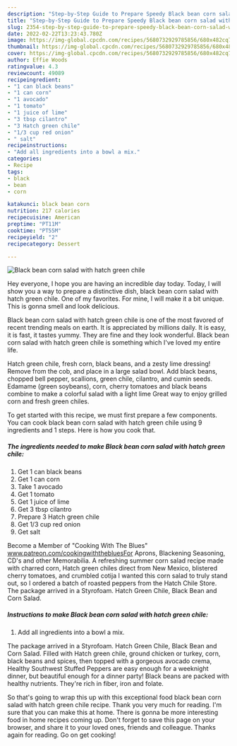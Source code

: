 ```yaml
---
description: "Step-by-Step Guide to Prepare Speedy Black bean corn salad with hatch green chile"
title: "Step-by-Step Guide to Prepare Speedy Black bean corn salad with hatch green chile"
slug: 2354-step-by-step-guide-to-prepare-speedy-black-bean-corn-salad-with-hatch-green-chile
date: 2022-02-22T13:23:43.780Z
image: https://img-global.cpcdn.com/recipes/5680732929785856/680x482cq70/black-bean-corn-salad-with-hatch-green-chile-recipe-main-photo.jpg
thumbnail: https://img-global.cpcdn.com/recipes/5680732929785856/680x482cq70/black-bean-corn-salad-with-hatch-green-chile-recipe-main-photo.jpg
cover: https://img-global.cpcdn.com/recipes/5680732929785856/680x482cq70/black-bean-corn-salad-with-hatch-green-chile-recipe-main-photo.jpg
author: Effie Woods
ratingvalue: 4.3
reviewcount: 49089
recipeingredient:
- "1 can black beans"
- "1 can corn"
- "1 avocado"
- "1 tomato"
- "1 juice of lime"
- "3 tbsp cilantro"
- "3 Hatch green chile"
- "1/3 cup red onion"
- " salt"
recipeinstructions:
- "Add all ingredients into a bowl a mix."
categories:
- Recipe
tags:
- black
- bean
- corn

katakunci: black bean corn 
nutrition: 217 calories
recipecuisine: American
preptime: "PT11M"
cooktime: "PT55M"
recipeyield: "2"
recipecategory: Dessert

---
```



![Black bean corn salad with hatch green chile](https://img-global.cpcdn.com/recipes/5680732929785856/680x482cq70/black-bean-corn-salad-with-hatch-green-chile-recipe-main-photo.jpg)

Hey everyone, I hope you are having an incredible day today. Today, I will show you a way to prepare a distinctive dish, black bean corn salad with hatch green chile. One of my favorites. For mine, I will make it a bit unique. This is gonna smell and look delicious.

Black bean corn salad with hatch green chile is one of the most favored of recent trending meals on earth. It is appreciated by millions daily. It is easy, it is fast, it tastes yummy. They are fine and they look wonderful. Black bean corn salad with hatch green chile is something which I've loved my entire life.

Hatch green chile, fresh corn, black beans, and a zesty lime dressing! Remove from the cob, and place in a large salad bowl. Add black beans, chopped bell pepper, scallions, green chile, cilantro, and cumin seeds. Edamame (green soybeans), corn, cherry tomatoes and black beans combine to make a colorful salad with a light lime Great way to enjoy grilled corn and fresh green chiles.


To get started with this recipe, we must first prepare a few components. You can cook black bean corn salad with hatch green chile using 9 ingredients and 1 steps. Here is how you cook that.

<!--inarticleads1-->

##### The ingredients needed to make Black bean corn salad with hatch green chile:

1. Get 1 can black beans
1. Get 1 can corn
1. Take 1 avocado
1. Get 1 tomato
1. Get 1 juice of lime
1. Get 3 tbsp cilantro
1. Prepare 3 Hatch green chile
1. Get 1/3 cup red onion
1. Get  salt


Become a Member of "Cooking With The Blues" www.patreon.com/cookingwiththebluesFor Aprons, Blackening Seasoning, CD&#39;s and other Memorabilia. A refreshing summer corn salad recipe made with charred corn, Hatch green chiles direct from New Mexico, blistered cherry tomatoes, and crumbled cotija I wanted this corn salad to truly stand out, so I ordered a batch of roasted peppers from the Hatch Chile Store. The package arrived in a Styrofoam. Hatch Green Chile, Black Bean and Corn Salad. 

<!--inarticleads2-->

##### Instructions to make Black bean corn salad with hatch green chile:

1. Add all ingredients into a bowl a mix.


The package arrived in a Styrofoam. Hatch Green Chile, Black Bean and Corn Salad. Filled with Hatch green chile, ground chicken or turkey, corn, black beans and spices, then topped with a gorgeous avocado crema, Healthy Southwest Stuffed Peppers are easy enough for a weeknight dinner, but beautiful enough for a dinner party! Black beans are packed with healthy nutrients. They&#39;re rich in fiber, iron and folate. 

So that's going to wrap this up with this exceptional food black bean corn salad with hatch green chile recipe. Thank you very much for reading. I'm sure that you can make this at home. There is gonna be more interesting food in home recipes coming up. Don't forget to save this page on your browser, and share it to your loved ones, friends and colleague. Thanks again for reading. Go on get cooking!
